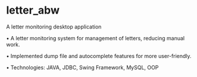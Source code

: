 # letter_abw
A letter monitoring desktop application

•	A letter monitoring system for management of letters, reducing manual work.

•	Implemented dump file and autocomplete features for more user-friendly.

•	Technologies: JAVA, JDBC, Swing Framework, MySQL, OOP
